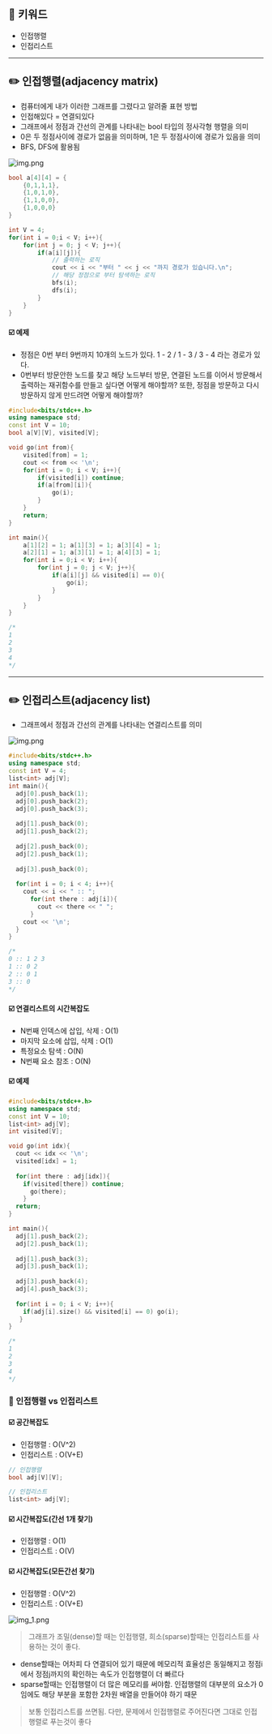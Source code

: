 ## 📓 키워드

- 인접행렬
- 인접리스트

---

## ✏️ 인접행렬(adjacency matrix)

- 컴퓨터에게 내가 이러한 그래프를 그렸다고 알려줄 표현 방법
- 인접해있다 = 연결되있다
- 그래프에서 정점과 간선의 관계를 나타내는 bool 타입의 정사각형 행렬을 의미
- 0은 두 정점사이에 경로가 없음을 의미하며, 1은 두 정점사이에 경로가 있음을 의미
- BFS, DFS에 활용됨

![img.png](../img/인접행렬.png)

```cpp
bool a[4][4] = {
    {0,1,1,1},
    {1,0,1,0},
    {1,1,0,0},
    {1,0,0,0}
}

int V = 4;
for(int i = 0;i < V; i++){
    for(int j = 0; j < V; j++){
        if(a[i][j]){
            // 출력하는 로직
            cout << i << "부터 " << j << "까지 경로가 있습니다.\n";
            // 해당 정점으로 부터 탐색하는 로직
            bfs(i);
            dfs(i);
        }
    }
}
```

#### ☑️ 예제

- 정점은 0번 부터 9번까지 10개의 노드가 있다. 1 - 2 / 1 - 3 / 3 - 4 라는 경로가 있다.
- 0번부터 방문안한 노드를 찾고 해당 노드부터 방문, 연결된 노드를 이어서 방문해서
  출력하는 재귀함수를 만들고 싶다면 어떻게 해야할까? 또한, 정점을 방문하고 다시
  방문하지 않게 만드려면 어떻게 해야할까?

```cpp
#include<bits/stdc++.h>
using namespace std;
const int V = 10;
bool a[V][V], visited[V];

void go(int from){
    visited[from] = 1;
    cout << from << '\n';
    for(int i = 0; i < V; i++){
        if(visited[i]) continue;
        if(a[from][i]){
            go(i);
        }
    }
    return;
}

int main(){
    a[1][2] = 1; a[1][3] = 1; a[3][4] = 1;
    a[2][1] = 1; a[3][1] = 1; a[4][3] = 1;
    for(int i = 0;i < V; i++){
        for(int j = 0; j < V; j++){
            if(a[i][j] && visited[i] == 0){
                go(i);
            }
        }
    }
}

/*
1
2
3
4
*/
```

---

## ✏️ 인접리스트(adjacency list)

- 그래프에서 정점과 간선의 관계를 나타내는 연결리스트를 의미

![img.png](../img/인접리스트.png)

```cpp
#include<bits/stdc++.h>
using namespace std;
const int V = 4;
list<int> adj[V];
int main(){
  adj[0].push_back(1);
  adj[0].push_back(2);
  adj[0].push_back(3);
  
  adj[1].push_back(0);
  adj[1].push_back(2);
  
  adj[2].push_back(0);
  adj[2].push_back(1);
  
  adj[3].push_back(0);
  
  for(int i = 0; i < 4; i++){
    cout << i << " :: ";
      for(int there : adj[i]){
        cout << there << " ";
      }
    cout << '\n';
  }
}

/*
0 :: 1 2 3
1 :: 0 2
2 :: 0 1
3 :: 0
*/
```

#### ☑️ 연결리스트의 시간복잡도

- N번째 인덱스에 삽입, 삭제 : O(1)
- 마지막 요소에 삽입, 삭제 : O(1)
- 특정요소 탐색 : O(N)
- N번째 요소 참조 : O(N)

#### ☑️ 예제

```cpp
#include<bits/stdc++.h>
using namespace std;
const int V = 10;
list<int> adj[V];
int visited[V];

void go(int idx){
  cout << idx << '\n';
  visited[idx] = 1;
  
  for(int there : adj[idx]){
    if(visited[there]) continue;
      go(there);
    }
  return;
}

int main(){
  adj[1].push_back(2);
  adj[2].push_back(1);
  
  adj[1].push_back(3);
  adj[3].push_back(1);
  
  adj[3].push_back(4);
  adj[4].push_back(3);
  
  for(int i = 0; i < V; i++){
    if(adj[i].size() && visited[i] == 0) go(i);
   }
}

/*
1
2
3
4
*/
```

### 💭 인접행렬 vs 인접리스트

#### ☑️ 공간복잡도

- 인접행렬 : O(V^2)
- 인접리스트 : O(V+E)

```cpp
// 인접행렬
bool adj[V][V];

// 인접리스트
list<int> adj[V];
```

#### ☑️ 시간복잡도(간선 1개 찾기)

- 인접행렬 : O(1)
- 인접리스트 : O(V)

#### ☑️ 시간복잡도(모든간선 찾기)

- 인접행렬 : O(V^2)
- 인접리스트 : O(V+E)

![img_1.png](../img/dense_sparse.png)

> 그래프가 조밀(dense)할 때는 인접행렬, 희소(sparse)할때는 인접리스트를 사용하는 것이 좋다.

- dense할때는 어차피 다 연결되어 있기 때문에 메모리적 효율성은 동일해지고 정점i에서 정점j까지의 확인하는 속도가 인접행렬이 더 빠르다
- sparse할때는 인접행렬이 더 많은 메모리를 써야함. 인접행렬의 대부분의 요소가 0임에도 해당 부분을 포함한 2차원 배열을 만들어야 하기 때문

> 보통 인접리스트를 쓰면됨. 다만, 문제에서 인접행렬로 주어진다면 그대로 인접행렬로 푸는것이 좋다